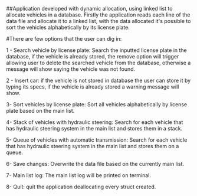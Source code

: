 ##Application developed with dynamic allocation, using linked list to allocate vehicles in a database.
Firstly the application reads each line of the data file and allocate it to a linked list, with the data allocated it's possible to sort the vehicles alphabetically by its license plate.

#There are few options that the user can dig in:

1 - Search vehicle by license plate: Search the inputted license plate in the database, if the vehicle is already stored, the remove option will trigger allowing user to delete the searched vehicle from the database, otherwise a message will show saying the vehicle was not found.

2 - Insert car: if the vehicle is not stored in database the user can store it by typing its specs, if the vehicle is already stored a warning message will show.

3- Sort vehicles by license plate: Sort all vehicles alphabetically by license plate based on the main list.

4- Stack of vehicles with hydraulic steering: Search for each vehicle that has hydraulic steering system in the main list and stores them in a stack.

5- Queue of vehicles with automatic transmission: Search for each vehicle that has hydraulic steering system in the main list and stores them on a queue.

6- Save changes: Overwrite the data file based on the currently main list.

7- Main list log: The main list log will be printed on terminal.

8- Quit: quit the application deallocating every struct created.